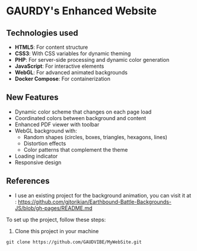 # GAURDY's Enhanced Website

## Technologies used
- **HTML5**: For content structure
- **CSS3**: With CSS variables for dynamic theming
- **PHP**: For server-side processing and dynamic color generation
- **JavaScript**: For interactive elements
- **WebGL**: For advanced animated backgrounds
- **Docker Compose**: For containerization

## New Features
- Dynamic color scheme that changes on each page load
- Coordinated colors between background and content
- Enhanced PDF viewer with toolbar
- WebGL background with:
  - Random shapes (circles, boxes, triangles, hexagons, lines)
  - Distortion effects
  - Color patterns that complement the theme
- Loading indicator
- Responsive design

## References
- I use an existing project for the background animation, you can visit it at : https://github.com/gjtorikian/Earthbound-Battle-Backgrounds-JS/blob/gh-pages/README.md

To set up the project, follow these steps:

1. Clone this project in your machine
```console
git clone https://github.com/GAUDVIBE/MyWebSite.git

